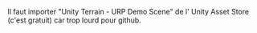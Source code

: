 

Il faut importer "Unity Terrain - URP Demo Scene" de l' Unity Asset Store (c'est gratuit) car trop lourd pour github.
